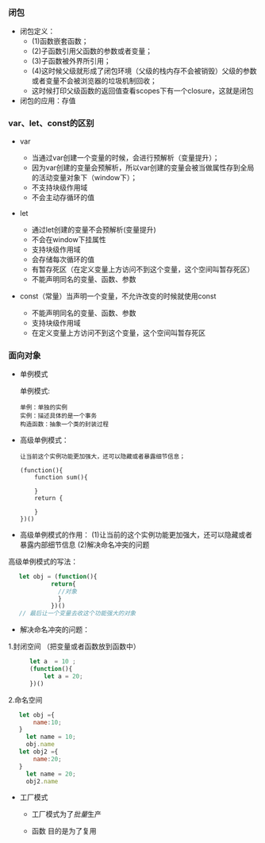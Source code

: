 ###  闭包
-  闭包定义：
   + (1)函数嵌套函数；
   + (2)子函数引用父函数的参数或者变量；
   + (3)子函数被外界所引用；
   + (4)这时候父级就形成了闭包环境（父级的栈内存不会被销毁）父级的参数或者变量不会被浏览器的垃圾机制回收；
   + 这时候打印父级函数的返回值查看scopes下有一个closure，这就是闭包
- 闭包的应用：存值

### var、let、const的区别
-  var
   + 当通过var创建一个变量的时候，会进行预解析（变量提升）；
   + 因为var创建的变量会预解析，所以var创建的变量会被当做属性存到全局的活动变量对象下（window下）；
   + 不支持块级作用域
   + 不会主动存循环的值

- let
   + 通过let创建的变量不会预解析(变量提升)
   + 不会在window下挂属性
   + 支持块级作用域
   + 会存储每次循环的值
   + 有暂存死区（在定义变量上方访问不到这个变量，这个空间叫暂存死区）
   + 不能声明同名的变量、函数、参数

- const（常量）当声明一个变量，不允许改变的时候就使用const
   + 不能声明同名的变量、函数、参数
   + 支持块级作用域
   + 在定义变量上方访问不到这个变量，这个空间叫暂存死区
### 面向对象
- 单例模式
 
    单例模式:
      
      单例：单独的实例
      实例：描述具体的是一个事务
      构造函数：抽象一个类的封装过程

- 高级单例模式：

      让当前这个实例功能更加强大，还可以隐藏或者暴露细节信息；

      (function(){
          function sum(){

          }
          return {

          }
      })()

- 高级单例模式的作用：
 (1)让当前的这个实例功能更加强大，还可以隐藏或者暴露内部细节信息
 (2)解决命名冲突的问题

 高级单例模式的写法：
```js
   let obj = (function(){
            return{
              //对象
              }
            })()
   // 最后让一个变量去收这个功能强大的对象
```
  

- 解决命名冲突的问题：

 1.封闭空间 （把变量或者函数放到函数中）
```js
      let a  = 10 ;
      (function(){
          let a = 20;
      })()
```

 2.命名空间
```js
   let obj ={
       name:10;
   }
     let name = 10;
     obj.name
   let obj2 ={
       name:20;
   }
     let name = 20;
     obj2.name
```

- 工厂模式
 
    + 工厂模式为了*批量*生产

    + 函数 目的是为了复用

   


          
